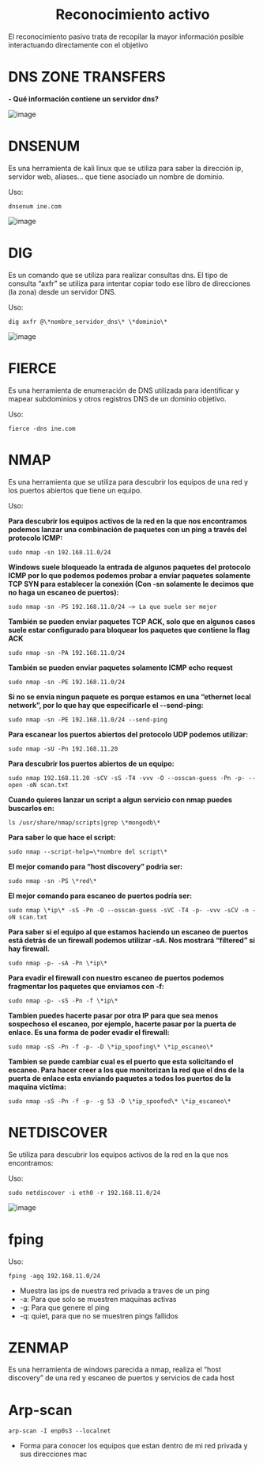 <h1 align="center">Reconocimiento activo</h1>

El reconocimiento pasivo trata de recopilar la mayor información posible interactuando directamente con el objetivo

# **DNS ZONE TRANSFERS**

**\- Qué información contiene un servidor dns?**

![image](https://github.com/user-attachments/assets/8ded5480-57ee-4deb-9d0b-c07cdebd049a)

# **DNSENUM**

Es una herramienta de kali linux que se utiliza para saber la dirección ip, servidor web, aliases… que tiene asociado un nombre de dominio.

Uso:

`dnsenum ine.com`

![image](https://github.com/user-attachments/assets/06a65dd2-fdbe-4459-8df9-9c11690ac94e)

# **DIG**

Es un comando que se utiliza para realizar consultas dns. El tipo de consulta “axfr” se utiliza para intentar copiar todo ese libro de direcciones (la zona) desde un servidor DNS.

Uso:

`dig axfr @\*nombre_servidor_dns\* \*dominio\*`

![image](https://github.com/user-attachments/assets/ec5ba6fa-0e3d-4fa5-961f-1e5b975167ee)

# **FIERCE**

Es una herramienta de enumeración de DNS utilizada para identificar y mapear subdominios y otros registros DNS de un dominio objetivo.

Uso:

`fierce -dns ine.com`

# **NMAP**

Es una herramienta que se utiliza para descubrir los equipos de una red y los puertos abiertos que tiene un equipo.

Uso:

**Para descubrir los equipos activos de la red en la que nos encontramos podemos lanzar una combinación de paquetes con un ping a través del protocolo ICMP:**

`sudo nmap -sn 192.168.11.0/24`

**Windows suele bloqueado la entrada de algunos paquetes del protocolo ICMP por lo que podemos podemos probar a enviar paquetes solamente TCP SYN para establecer la conexión (Con -sn solamente le decimos que no haga un escaneo de puertos):**

`sudo nmap -sn -PS 192.168.11.0/24 —> La que suele ser mejor`

**También se pueden enviar paquetes TCP ACK, solo que en algunos casos suele estar configurado para bloquear los paquetes que contiene la flag ACK**

`sudo nmap -sn -PA 192.168.11.0/24`

**También se pueden enviar paquetes solamente ICMP echo request**

`sudo nmap -sn -PE 192.168.11.0/24`

**Si no se envia ningun paquete es porque estamos en una “ethernet local network”, por lo que hay que especificarle el --send-ping:**

`sudo nmap -sn -PE 192.168.11.0/24 --send-ping`

**Para escanear los puertos abiertos del protocolo UDP podemos utilizar:**

`sudo nmap -sU -Pn 192.168.11.20`

**Para descubrir los puertos abiertos de un equipo:**

`sudo nmap 192.168.11.20 -sCV -sS -T4 -vvv -O --osscan-guess -Pn -p- --open -oN scan.txt`

**Cuando quieres lanzar un script a algun servicio con nmap puedes buscarlos en:**

`ls /usr/share/nmap/scripts|grep \*mongodb\*`

**Para saber lo que hace el script:**

`sudo nmap --script-help=\*nombre del script\*`

**El mejor comando para “host discovery” podria ser:**

`sudo nmap -sn -PS \*red\*`

**El mejor comando para escaneo de puertos podría ser:**

`sudo nmap \*ip\* -sS -Pn -O --osscan-guess -sVC -T4 -p- -vvv -sCV -n -oN scan.txt`

**Para saber si el equipo al que estamos haciendo un escaneo de puertos está detrás de un firewall podemos utilizar -sA. Nos mostrará “filtered” si hay firewall.**

`sudo nmap -p- -sA -Pn \*ip\*`

**Para evadir el firewall con nuestro escaneo de puertos podemos fragmentar los paquetes que enviamos con -f:**

`sudo nmap -p- -sS -Pn -f \*ip\*`

**Tambien puedes hacerte pasar por otra IP para que sea menos sospechoso el escaneo, por ejemplo, hacerte pasar por la puerta de enlace. Es una forma de poder evadir el firewall:**

`sudo nmap -sS -Pn -f -p- -D \*ip_spoofing\* \*ip_escaneo\*`

**Tambien se puede cambiar cual es el puerto que esta solicitando el escaneo. Para hacer creer a los que monitorizan la red que el dns de la puerta de enlace esta enviando paquetes a todos los puertos de la maquina victima:**

`sudo nmap -sS -Pn -f -p- -g 53 -D \*ip_spoofed\* \*ip_escaneo\*`

# **NETDISCOVER**

Se utiliza para descubrir los equipos activos de la red en la que nos encontramos:

Uso:

`sudo netdiscover -i eth0 -r 192.168.11.0/24`

![image](https://github.com/user-attachments/assets/284a02cd-cce7-45ae-a40c-8ce85a435eeb)

# **fping**

Uso:

`fping -agq 192.168.11.0/24`

- Muestra las ips de nuestra red privada a traves de un ping
- \-a: Para que solo se muestren maquinas activas
- \-g: Para que genere el ping
- \-q: quiet, para que no se muestren pings fallidos

# **ZENMAP**

Es una herramienta de windows parecida a nmap, realiza el “host discovery” de una red y escaneo de puertos y servicios de cada host

# **Arp-scan**

`arp-scan -I enp0s3 --localnet`

- Forma para conocer los equipos que estan dentro de mi red privada y sus direcciones mac
